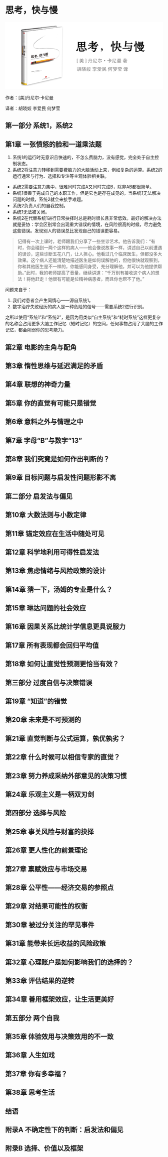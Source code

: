 思考，快与慢
==========================

![思考，快与慢](contents/wx-cover-235-1.png)

作者：[美]丹尼尔·卡尼曼

译者：胡晓姣 李爱民 何梦莹

第一部分 系统1，系统2
-----------------------------------------

第1章 一张愤怒的脸和一道乘法题
-----------------------------------------

1. 系统1的运行时无意识且快速的，不怎么费脑力，没有感觉，完全处于自主控制状态。
2. 系统2将注意力转移到需要费脑力的大脑活动上来，例如复杂的运算。系统2的运行通常与行为、选择和专注等主观体验相关联。

- 系统2需要注意力集中，很难同时完成A又同时完成B，除非AB都很简单。
- 系统1很善于完成自己的本职工作，但是它也是存在成见的，当系统1无法解决问题的时候，系统2就会来接手难题。
- 系统2负责人们的自我控制。
- 系统1无法被关闭。
- 系统2在代替系统1进行日常抉择时总是耗时很长且非常低效。最好的解决办法就是妥协：学会区别常会出现重大错误的情境，在风险很高的时候，尽力避免这些错误。发现别人的错误总比发现自己的错误更容易。

> 记得有一次上课时，老师跟我们分享了一些坐诊艺术。他告诉我们：“有时，你会碰到一两个这样的病人——他会像说故事一样，讲述自己以前遭遇的误诊，这些诊断五花八门，让人担心。他看过几个临床医生，但都没多大效果。这个病人还能清楚地描述医生是如何误解他的，但他很快就观察到，你和其他医生是不一样的，你能感同身受，充分理解他，并可以为他提供帮助。”此时，我的老师提高了音量，继续讲道：“千万别有接收这个病人的想法！将他赶走！他很有可能是位精神病患者，而且你也帮不了他。”

问题来自于：
1. 我们对患者会产生同情心——源自系统1。
2. 数字治疗失败经历的病人是一种危险的信号——需要系统2进行识别。

之所以使用“系统1”和“系统2”，是因为用类似“自主系统”和“耗时系统”这样更复杂的名称会占用更多大脑工作记忆（短时记忆）的空间，任何事物占用了大脑的工作记忆，都会削弱你的思考能力。

第2章 电影的主角与配角
-----------------------------------------

第3章 惰性思维与延迟满足的矛盾
-----------------------------------------

第4章 联想的神奇力量
-----------------------------------------

第5章 你的直觉有可能只是错觉
-----------------------------------------

第6章 意料之外与情理之中
-----------------------------------------

第7章 字母“B”与数字“13”
-----------------------------------------

第8章 我们究竟是如何作出判断的？
-----------------------------------------

第9章 目标问题与启发性问题形影不离
-----------------------------------------

第二部分 启发法与偏见
-----------------------------------------

第10章 大数法则与小数定律
-----------------------------------------

第11章 锚定效应在生活中随处可见
-----------------------------------------

第12章 科学地利用可得性启发法
-----------------------------------------

第13章 焦虑情绪与风险政策的设计
-----------------------------------------

第14章 猜一下，汤姆的专业是什么？
-----------------------------------------

第15章 琳达问题的社会效应
-----------------------------------------

第16章 因果关系比统计学信息更具说服力
-----------------------------------------

第17章 所有表现都会回归平均值
-----------------------------------------

第18章 如何让直觉性预测更恰当有效？
-----------------------------------------

第三部分 过度自信与决策错误
-----------------------------------------

第19章 “知道”的错觉
-----------------------------------------

第20章 未来是不可预测的
-----------------------------------------

第21章 直觉判断与公式运算，孰优孰劣？
-----------------------------------------

第22章 什么时候可以相信专家的直觉？
-----------------------------------------

第23章 努力养成采纳外部意见的决策习惯
-----------------------------------------

第24章 乐观主义是一柄双刃剑
-----------------------------------------

第四部分 选择与风险
-----------------------------------------

第25章 事关风险与财富的抉择
-----------------------------------------

第26章 更人性化的前景理论
-----------------------------------------

第27章 禀赋效应与市场交易
-----------------------------------------

第28章 公平性——经济交易的参照点
-----------------------------------------

第29章 对结果可能性的权衡
-----------------------------------------

第30章 被过分关注的罕见事件
-----------------------------------------

第31章 能带来长远收益的风险政策
-----------------------------------------

第32章 心理账户是如何影响我们的选择的？
-----------------------------------------

第33章 评估结果的逆转
-----------------------------------------

第34章 善用框架效应，让生活更美好
-----------------------------------------

第五部分 两个自我
-----------------------------------------

第35章 体验效用与决策效用的不一致
-----------------------------------------

第36章 人生如戏
-----------------------------------------

第37章 你有多幸福？
-----------------------------------------

第38章 思考生活
-----------------------------------------

结语
-----------------------------------------

附录A 不确定性下的判断：启发法和偏见
-----------------------------------------

附录B 选择、价值以及框架
-----------------------------------------